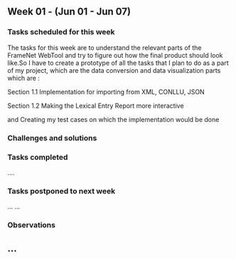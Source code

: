 ## Week 01 - (Jun 01 - Jun 07)

### Tasks scheduled for this week

The tasks for this week are to understand the relevant parts of the FrameNet WebTool and try to figure out how the final product should look like.So I have to create a prototype of all the tasks that I plan to do as a part of my project, which are the data conversion and data visualization parts which are :

Section 1.1 Implementation for importing from XML, CONLLU, JSON

Section 1.2 Making the Lexical Entry Report more interactive 

and Creating my test cases on which the implementation would be done


### Challenges and solutions



### Tasks completed

....

### Tasks postponed to next week

...
...

### Observations

...
---

